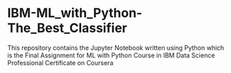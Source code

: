 # IBM-ML_with_Python-The_Best_Classifier
This repository contains the Jupyter Notebook written using Python which is the Final Assignment for ML with Python Course in IBM Data Science Professional Certificate on Coursera
